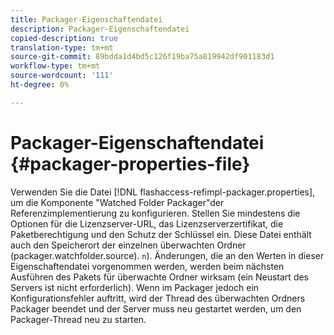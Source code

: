 ```yaml
---
title: Packager-Eigenschaftendatei
description: Packager-Eigenschaftendatei
copied-description: true
translation-type: tm+mt
source-git-commit: 89bdda1d4bd5c126f19ba75a819942df901183d1
workflow-type: tm+mt
source-wordcount: '111'
ht-degree: 0%

---
```



# Packager-Eigenschaftendatei {#packager-properties-file}

Verwenden Sie die Datei [!DNL flashaccess-refimpl-packager.properties], um die Komponente &quot;Watched Folder Packager&quot;der Referenzimplementierung zu konfigurieren. Stellen Sie mindestens die Optionen für die Lizenzserver-URL, das Lizenzserverzertifikat, die Paketberechtigung und den Schutz der Schlüssel ein. Diese Datei enthält auch den Speicherort der einzelnen überwachten Ordner (packager.watchfolder.source). `n`). Änderungen, die an den Werten in dieser Eigenschaftendatei vorgenommen werden, werden beim nächsten Ausführen des Pakets für überwachte Ordner wirksam (ein Neustart des Servers ist nicht erforderlich). Wenn im Packager jedoch ein Konfigurationsfehler auftritt, wird der Thread des überwachten Ordners Packager beendet und der Server muss neu gestartet werden, um den Packager-Thread neu zu starten.

